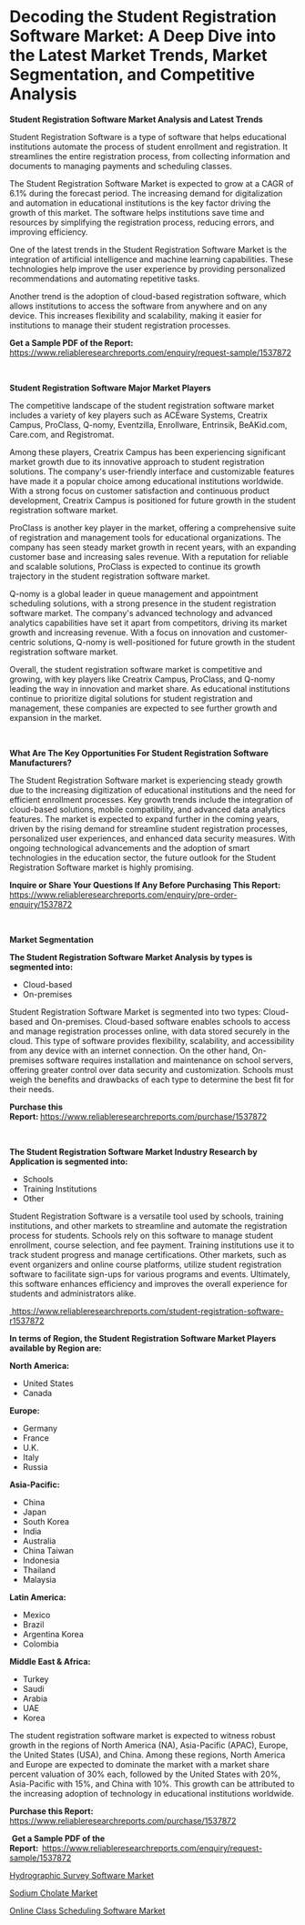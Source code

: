 <p><h1>Decoding the Student Registration Software Market: A Deep Dive into the Latest Market Trends, Market Segmentation, and Competitive Analysis</h1></p><p><strong>Student Registration Software Market Analysis and Latest Trends</strong></p>
<p><p>Student Registration Software is a type of software that helps educational institutions automate the process of student enrollment and registration. It streamlines the entire registration process, from collecting information and documents to managing payments and scheduling classes.</p><p>The Student Registration Software Market is expected to grow at a CAGR of 6.1% during the forecast period. The increasing demand for digitalization and automation in educational institutions is the key factor driving the growth of this market. The software helps institutions save time and resources by simplifying the registration process, reducing errors, and improving efficiency.</p><p>One of the latest trends in the Student Registration Software Market is the integration of artificial intelligence and machine learning capabilities. These technologies help improve the user experience by providing personalized recommendations and automating repetitive tasks.</p><p>Another trend is the adoption of cloud-based registration software, which allows institutions to access the software from anywhere and on any device. This increases flexibility and scalability, making it easier for institutions to manage their student registration processes.</p></p>
<p><strong>Get a Sample PDF of the Report:&nbsp;</strong> <a href="https://www.reliableresearchreports.com/enquiry/request-sample/1537872">https://www.reliableresearchreports.com/enquiry/request-sample/1537872</a></p>
<p>&nbsp;</p>
<p><strong>Student Registration Software Major Market Players</strong></p>
<p><p>The competitive landscape of the student registration software market includes a variety of key players such as ACEware Systems, Creatrix Campus, ProClass, Q-nomy, Eventzilla, Enrollware, Entrinsik, BeAKid.com, Care.com, and Registromat. </p><p>Among these players, Creatrix Campus has been experiencing significant market growth due to its innovative approach to student registration solutions. The company's user-friendly interface and customizable features have made it a popular choice among educational institutions worldwide. With a strong focus on customer satisfaction and continuous product development, Creatrix Campus is positioned for future growth in the student registration software market.</p><p>ProClass is another key player in the market, offering a comprehensive suite of registration and management tools for educational organizations. The company has seen steady market growth in recent years, with an expanding customer base and increasing sales revenue. With a reputation for reliable and scalable solutions, ProClass is expected to continue its growth trajectory in the student registration software market.</p><p>Q-nomy is a global leader in queue management and appointment scheduling solutions, with a strong presence in the student registration software market. The company's advanced technology and advanced analytics capabilities have set it apart from competitors, driving its market growth and increasing revenue. With a focus on innovation and customer-centric solutions, Q-nomy is well-positioned for future growth in the student registration software market.</p><p>Overall, the student registration software market is competitive and growing, with key players like Creatrix Campus, ProClass, and Q-nomy leading the way in innovation and market share. As educational institutions continue to prioritize digital solutions for student registration and management, these companies are expected to see further growth and expansion in the market.</p></p>
<p>&nbsp;</p>
<p><strong>What Are The Key Opportunities For Student Registration Software Manufacturers?</strong></p>
<p><p>The Student Registration Software market is experiencing steady growth due to the increasing digitization of educational institutions and the need for efficient enrollment processes. Key growth trends include the integration of cloud-based solutions, mobile compatibility, and advanced data analytics features. The market is expected to expand further in the coming years, driven by the rising demand for streamline student registration processes, personalized user experiences, and enhanced data security measures. With ongoing technological advancements and the adoption of smart technologies in the education sector, the future outlook for the Student Registration Software market is highly promising.</p></p>
<p><strong>Inquire or Share Your Questions If Any Before Purchasing This Report:</strong> <a href="https://www.reliableresearchreports.com/enquiry/pre-order-enquiry/1537872">https://www.reliableresearchreports.com/enquiry/pre-order-enquiry/1537872</a></p>
<p>&nbsp;</p>
<p><strong>Market Segmentation</strong></p>
<p><strong>The Student Registration Software Market Analysis by types is segmented into:</strong></p>
<p><ul><li>Cloud-based</li><li>On-premises</li></ul></p>
<p><p>Student Registration Software Market is segmented into two types: Cloud-based and On-premises. Cloud-based software enables schools to access and manage registration processes online, with data stored securely in the cloud. This type of software provides flexibility, scalability, and accessibility from any device with an internet connection. On the other hand, On-premises software requires installation and maintenance on school servers, offering greater control over data security and customization. Schools must weigh the benefits and drawbacks of each type to determine the best fit for their needs.</p></p>
<p><strong>Purchase this Report:&nbsp;</strong><a href="https://www.reliableresearchreports.com/purchase/1537872">https://www.reliableresearchreports.com/purchase/1537872</a></p>
<p>&nbsp;</p>
<p><strong>The Student Registration Software Market Industry Research by Application is segmented into:</strong></p>
<p><ul><li>Schools</li><li>Training Institutions</li><li>Other</li></ul></p>
<p><p>Student Registration Software is a versatile tool used by schools, training institutions, and other markets to streamline and automate the registration process for students. Schools rely on this software to manage student enrollment, course selection, and fee payment. Training institutions use it to track student progress and manage certifications. Other markets, such as event organizers and online course platforms, utilize student registration software to facilitate sign-ups for various programs and events. Ultimately, this software enhances efficiency and improves the overall experience for students and administrators alike.</p></p>
<p><a href="https://www.reliableresearchreports.com/student-registration-software-r1537872">&nbsp;https://www.reliableresearchreports.com/student-registration-software-r1537872</a></p>
<p><strong>In terms of Region, the Student Registration Software Market Players available by Region are:</strong></p>
<p>
    <p> <strong> North America: </strong>
        <ul>
            <li>United States</li>
            <li>Canada</li>
        </ul>
        </p> 
    <p> <strong> Europe: </strong>
        <ul>
            <li>Germany</li>
            <li>France</li>
            <li>U.K.</li>
            <li>Italy</li>
            <li>Russia</li>
        </ul>
        </p> 
    <p> <strong> Asia-Pacific: </strong>
        <ul>
            <li>China</li>
            <li>Japan</li>
            <li>South Korea</li>
            <li>India</li>
            <li>Australia</li>
            <li>China Taiwan</li>
            <li>Indonesia</li>
            <li>Thailand</li>
            <li>Malaysia</li>
        </ul>
        </p> 
    <p> <strong> Latin America: </strong>
        <ul>
            <li>Mexico</li>
            <li>Brazil</li>
            <li>Argentina Korea</li>
            <li>Colombia</li>
        </ul>
        </p> 
    <p> <strong> Middle East & Africa: </strong>
        <ul>
            <li>Turkey</li>
            <li>Saudi</li>
            <li>Arabia</li>
            <li>UAE</li>
            <li>Korea</li>
        </ul>
    </p>
    </p>
<p><p>The student registration software market is expected to witness robust growth in the regions of North America (NA), Asia-Pacific (APAC), Europe, the United States (USA), and China. Among these regions, North America and Europe are expected to dominate the market with a market share percent valuation of 30% each, followed by the United States with 20%, Asia-Pacific with 15%, and China with 10%. This growth can be attributed to the increasing adoption of technology in educational institutions worldwide.</p></p>
<p><strong>Purchase this Report: </strong><a href="https://www.reliableresearchreports.com/purchase/1537872">https://www.reliableresearchreports.com/purchase/1537872</a></p>
<p>&nbsp;<strong>Get a Sample PDF of the Report:&nbsp;&nbsp;</strong><a href="https://www.reliableresearchreports.com/enquiry/request-sample/1537872">https://www.reliableresearchreports.com/enquiry/request-sample/1537872</a></p>
<p><strong></strong></p>
<p><p><a href="https://www.linkedin.com/pulse/hydrographic-survey-software-market-report-reveals-latest-0vime">Hydrographic Survey Software Market</a></p><p><a href="https://www.linkedin.com/pulse/sodium-cholate-market-dynamics-2024-2031-also-its-trends-wq79e">Sodium Cholate Market</a></p><p><a href="https://github.com/CliffMedina6/Market-Research-Report-List-4/blob/main/online-class-scheduling-software-market.md">Online Class Scheduling Software Market</a></p></p>